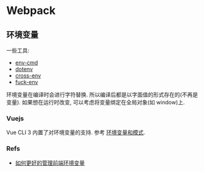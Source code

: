 # Webpack

## 环境变量
一些工具: 
* [env-cmd](https://github.com/toddbluhm/env-cmd)
* [dotenv](https://github.com/motdotla/dotenv)
* [cross-env](https://github.com/kentcdodds/cross-env)
* [fuck-env](https://github.com/cnlon/fuck-env)

环境变量在编译时会进行字符替换. 所以编译后都是以字面值的形式存在的(不再是变量). 如果想在运行时改变, 可以考虑将变量绑定在全局对象(如 window)上.

### Vuejs
Vue CLI 3 内置了对环境变量的支持. 参考 [环境变量和模式](https://cli.vuejs.org/zh/guide/mode-and-env.html).

### Refs
* [如何更好的管理前端环境变量](https://lon.im/post/use-environment-variables-better-in-front_end.html)